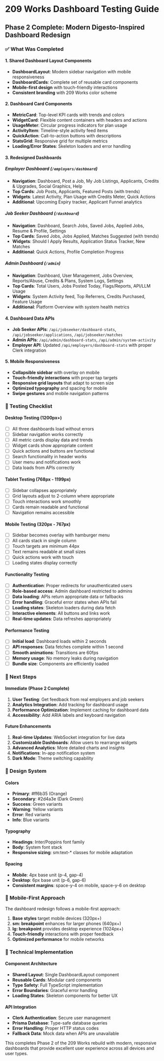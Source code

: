# 209 Works Dashboard Testing Guide

## Phase 2 Complete: Modern Digesto-Inspired Dashboard Redesign

### ✅ What Was Completed

#### 1. Shared Dashboard Layout Components

- **DashboardLayout**: Modern sidebar navigation with mobile responsiveness
- **DashboardCards**: Complete set of reusable card components
- **Mobile-first design** with touch-friendly interactions
- **Consistent branding** with 209 Works color scheme

#### 2. Dashboard Card Components

- **MetricCard**: Top-level KPI cards with trends and colors
- **WidgetCard**: Flexible content containers with headers and actions
- **UsageMeter**: Circular progress indicators for plan usage
- **ActivityItem**: Timeline-style activity feed items
- **QuickAction**: Call-to-action buttons with descriptions
- **StatsGrid**: Responsive grid for multiple metrics
- **Loading/Error States**: Skeleton loaders and error handling

#### 3. Redesigned Dashboards

##### Employer Dashboard (`/employers/dashboard`)

- **Navigation**: Dashboard, Post a Job, My Job Listings, Applicants, Credits & Upgrades, Social Graphics, Help
- **Top Cards**: Job Posts, Applicants, Featured Posts (with trends)
- **Widgets**: Latest Activity, Plan Usage with Credits Meter, Quick Actions
- **Additional**: Upcoming Expiry tracker, Applicant Funnel analytics

##### Job Seeker Dashboard (`/dashboard`)

- **Navigation**: Dashboard, Search Jobs, Saved Jobs, Applied Jobs, Resume & Profile, Settings
- **Top Cards**: Saved Jobs, Jobs Applied, Matches Suggested (with trends)
- **Widgets**: Should I Apply Results, Application Status Tracker, New Matches
- **Additional**: Quick Actions, Profile Completion Progress

##### Admin Dashboard (`/admin`)

- **Navigation**: Dashboard, User Management, Jobs Overview, Reports/Abuse, Credits & Plans, System Logs, Settings
- **Top Cards**: Total Users, Jobs Posted Today, Flags/Reports, API/LLM Usage
- **Widgets**: System Activity feed, Top Referrers, Credits Purchased, Feature Usage
- **Additional**: Platform Overview with system health metrics

#### 4. Dashboard Data APIs

- **Job Seeker APIs**: `/api/jobseeker/dashboard-stats`, `/api/jobseeker/applications`, `/api/jobseeker/matches`
- **Admin APIs**: `/api/admin/dashboard-stats`, `/api/admin/system-activity`
- **Employer API**: Updated `/api/employers/dashboard-stats` with proper Clerk integration

#### 5. Mobile Responsiveness

- **Collapsible sidebar** with overlay on mobile
- **Touch-friendly interactions** with proper tap targets
- **Responsive grid layouts** that adapt to screen size
- **Optimized typography** and spacing for mobile
- **Swipe gestures** and mobile navigation patterns

### 🧪 Testing Checklist

#### Desktop Testing (1200px+)

- [ ] All three dashboards load without errors
- [ ] Sidebar navigation works correctly
- [ ] All metric cards display data and trends
- [ ] Widget cards show appropriate content
- [ ] Quick actions and buttons are functional
- [ ] Search functionality in header works
- [ ] User menu and notifications work
- [ ] Data loads from APIs correctly

#### Tablet Testing (768px - 1199px)

- [ ] Sidebar collapses appropriately
- [ ] Grid layouts adjust to 2-column where appropriate
- [ ] Touch interactions work smoothly
- [ ] Cards remain readable and functional
- [ ] Navigation remains accessible

#### Mobile Testing (320px - 767px)

- [ ] Sidebar becomes overlay with hamburger menu
- [ ] All cards stack in single column
- [ ] Touch targets are minimum 44px
- [ ] Text remains readable at small sizes
- [ ] Quick actions work with touch
- [ ] Loading states display correctly

#### Functionality Testing

- [ ] **Authentication**: Proper redirects for unauthenticated users
- [ ] **Role-based access**: Admin dashboard restricted to admins
- [ ] **Data loading**: APIs return appropriate data or fallbacks
- [ ] **Error handling**: Graceful error states when APIs fail
- [ ] **Loading states**: Skeleton loaders during data fetch
- [ ] **Interactive elements**: All buttons and links work
- [ ] **Real-time updates**: Data refreshes appropriately

#### Performance Testing

- [ ] **Initial load**: Dashboard loads within 2 seconds
- [ ] **API responses**: Data fetches complete within 1 second
- [ ] **Smooth animations**: Transitions are 60fps
- [ ] **Memory usage**: No memory leaks during navigation
- [ ] **Bundle size**: Components are efficiently loaded

### 🚀 Next Steps

#### Immediate (Phase 2 Complete)

1. **User Testing**: Get feedback from real employers and job seekers
2. **Analytics Integration**: Add tracking for dashboard usage
3. **Performance Optimization**: Implement caching for dashboard data
4. **Accessibility**: Add ARIA labels and keyboard navigation

#### Future Enhancements

1. **Real-time Updates**: WebSocket integration for live data
2. **Customizable Dashboards**: Allow users to rearrange widgets
3. **Advanced Analytics**: More detailed charts and insights
4. **Notifications**: In-app notification system
5. **Dark Mode**: Theme switching capability

### 🎨 Design System

#### Colors

- **Primary**: #ff6b35 (Orange)
- **Secondary**: #2d4a3e (Dark Green)
- **Success**: Green variants
- **Warning**: Yellow variants
- **Error**: Red variants
- **Info**: Blue variants

#### Typography

- **Headings**: Inter/Poppins font family
- **Body**: System font stack
- **Responsive sizing**: sm:text-\* classes for mobile adaptation

#### Spacing

- **Mobile**: 4px base unit (p-4, gap-4)
- **Desktop**: 6px base unit (p-6, gap-6)
- **Consistent margins**: space-y-4 on mobile, space-y-6 on desktop

### 📱 Mobile-First Approach

The dashboard redesign follows a mobile-first approach:

1. **Base styles** target mobile devices (320px+)
2. **sm: breakpoint** enhances for larger phones (640px+)
3. **lg: breakpoint** provides desktop experience (1024px+)
4. **Touch-friendly** interactions with proper feedback
5. **Optimized performance** for mobile networks

### 🔧 Technical Implementation

#### Component Architecture

- **Shared Layout**: Single DashboardLayout component
- **Reusable Cards**: Modular card components
- **Type Safety**: Full TypeScript implementation
- **Error Boundaries**: Graceful error handling
- **Loading States**: Skeleton components for better UX

#### API Integration

- **Clerk Authentication**: Secure user management
- **Prisma Database**: Type-safe database queries
- **Error Handling**: Proper HTTP status codes
- **Fallback Data**: Mock data when APIs are unavailable

This completes Phase 2 of the 209 Works rebuild with modern, responsive dashboards that provide excellent user experience across all devices and user types.
